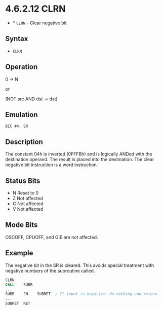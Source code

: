 # 4.6.2.12 CLRN

- \* `CLRN` - Clear negative bit

## Syntax

- `CLRN`

## Operation

0 → N

or

(NOT src AND dst → dst)

## Emulation

`BIC #4, SR`

## Description

The constant 04h is inverted (0FFFBh) and is logically ANDed with the destination
operand. The result is placed into the destination. The clear negative bit instruction is a word instruction.

## Status Bits

- N Reset to 0
- Z Not affected
- C Not affected
- V Not affected

## Mode Bits

OSCOFF, CPUOFF, and GIE are not affected.

## Example

The negative bit in the SR is cleared. This avoids special treatment with negative numbers of the subroutine
called.

```asm
CLRN
CALL    SUBR
...
SUBR    JN    SUBRET  ; If input is negative: do nothing and return
...
SUBRET  RET
```
